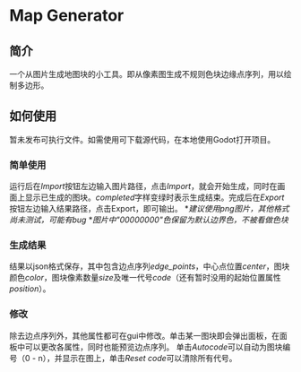 # Map Generator
## 简介
一个从图片生成地图块的小工具。即从像素图生成不规则色块边缘点序列，用以绘制多边形。
## 如何使用
暂未发布可执行文件。如需使用可下载源代码，在本地使用Godot打开项目。
### 简单使用
运行后在*Import*按钮左边输入图片路径，点击*Import*，就会开始生成，同时在画面上显示已生成的图块。*completed*字样变绿时表示生成结束。完成后在*Export*按钮左边输入结果路径，点击Export，即可输出。
**建议使用png图片，其他格式尚未测试，可能有bug*
**图片中"00000000"色保留为默认边界色，不被看做色块*
### 生成结果
结果以json格式保存，其中包含边点序列*edge_points*，中心点位置*center*，图块颜色*color*，图块像素数量*size*及唯一代号*code*（还有暂时没用的起始位置属性*position*）。
### 修改
除去边点序列外，其他属性都可在gui中修改。单击某一图块即会弹出面板，在面板中可以更改各属性，同时也能预览边点序列。
单击*Autocode*可以自动为图块编号（0 - n），并显示在图上，单击*Reset code*可以清除所有代号。
